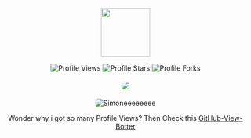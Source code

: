 <div id="header" align="center">
  <img src="https://cdn.discordapp.com/attachments/561607341607223317/987681144050974801/simone-removebg-preview.png" width="100"/>
</div>

<p align="center">
<img src="https://komarev.com/ghpvc/?username=Simoneeeeeeee&label=Profile%20Views&color=ff8000&style=flat&label=Profile-Views" alt="Profile Views">

<img src="https://img.shields.io/badge/dynamic/json?&label=Profile-Stars&color=ff8000&style=flat&style=for-the-badge&query=%24.stars&url=https://api.github-star-counter.workers.dev/user/Simoneeeeeeee" alt="Profile Stars">

<img src="https://img.shields.io/badge/dynamic/json?&label=Profile-Forks&color=ff8000&style=flat&style=for-the-badge&query=%24.forks&url=https://api.github-star-counter.workers.dev/user/Simoneeeeeeee" alt="Profile Forks"> 

<p align=center><img src="https://discord.c99.nl/widget/theme-1/543723335616430101.png" style='padding: 5px'></p>  
  
<p align="center"><img src="https://github-readme-stats.vercel.app/api/top-langs?username=Simoneeeeeeee&count_private=false&hide=procfile&theme=dark&border_color=000000&cache_seconds=100&layout=compact&langs_count=100&custom_title=Coding Languages&title_color=ff8000" alt="Simoneeeeeeee" /></p>

<p align=center>Wonder why i got so many Profile Views? Then Check this <a href="https://github.com/Simoneeeeeeee/GitHub-View-Botter">GitHub-View-Botter<a/>
